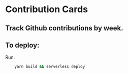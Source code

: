 # Contribution Cards

## Track Github contributions by week.

## To deploy:

Run:

```bash
    yarn build && serverless deploy
```

